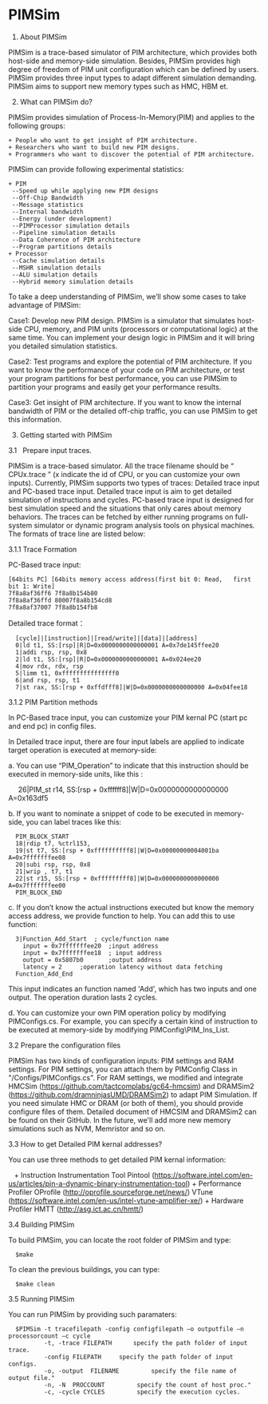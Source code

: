 # PIMSim

1.	About PIMSim

PIMSim is a trace-based simulator of PIM architecture, which provides both host-side and memory-side simulation. Besides, PIMSim provides high degree of freedom of PIM unit configuration which can be defined by users. PIMSim provides three input types to adapt different simulation demanding. PIMSim aims to support new memory types such as HMC, HBM et.

2.  What can PIMSim do?

PIMSim provides simulation of Process-In-Memory(PIM) and applies to the following groups:

    + People who want to get insight of PIM architecture.
    + Researchers who want to build new PIM designs.
    + Programmers who want to discover the potential of PIM architecture.

PIMSim can provide following experimental statistics:

    + PIM
     --Speed up while applying new PIM designs
     --Off-Chip Bandwidth
     --Message statistics
     --Internal bandwidth
     --Energy (under development)
     --PIMProcessor simulation details
     --Pipeline simulation details
     --Data Coherence of PIM architecture
     --Program partitions details
    + Processor
     --Cache simulation details
     --MSHR simulation details
     --ALU simulation details
     --Hybrid memory simulation details
            

To take a deep understanding of PIMSim, we’ll show some cases to take advantage of PIMSim:

Case1: Develop new PIM design. 
PIMSim is a simulator that simulates host-side CPU, memory, and PIM units (processors or computational logic) at the same time. You can implement your design logic in PIMSim and it will bring you detailed simulation statistics.

Case2: Test programs and explore the potential of PIM architecture.
If you want to know the performance of your code on PIM architecture, or test your program partitions for best performance, you can use PIMSim to partition your programs and easily get your performance results.

Case3: Get insight of PIM architecture.
If you want to know the internal bandwidth of PIM or the detailed off-chip traffic, you can use PIMSim to get this information.

3.  Getting started with PIMSim

3.1    Prepare input traces.

PIMSim is a trace-based simulator. All the trace filename should be “ CPUx.trace ” (x indicate the id of CPU, or you can customize your own inputs). Currently, PIMSim supports two types of traces: Detailed trace input and PC-based trace input. Detailed trace input is aim to get detailed simulation of instructions and cycles. PC-based trace input is designed for best simulation speed and the situations that only cares about memory behaviors. The traces can be fetched by either running programs on full-system simulator or dynamic program analysis tools on physical machines. The formats of trace line are listed below:

3.1.1 Trace Formation

PC-Based trace input:
    
    [64bits PC] [64bits memory access address(first bit 0: Read,   first bit 1: Write]
    7f8a8af36ff6 7f8a8b154b80
    7f8a8af36ffd 80007f8a8b154cd8
    7f8a8af37007 7f8a8b154fb8

Detailed trace format：

      [cycle]|[instruction]|[read/write]|[data]|[address]
      0|ld t1, SS:[rsp]|R|D=0x0000000000000001 A=0x7de145ffee20
      1|addi rsp, rsp, 0x8
      2|ld t1, SS:[rsp]|R|D=0x0000000000000001 A=0x024ee20
      4|mov rdx, rdx, rsp
      5|limm t1, 0xfffffffffffffff0
      6|and rsp, rsp, t1
      7|st rax, SS:[rsp + 0xffdfff8]|W|D=0x0000000000000000 A=0x04fee18


3.1.2 PIM Partition methods

In PC-Based trace input, you can customize your PIM kernal PC (start pc and end pc) in config files.

In Detailed trace input, there are four input labels are applied to indicate target operation is executed at memory-side:

a.    You can use “PIM_Operation” to indicate that this instruction should be executed in memory-side units, like this :

      26|PIM_st r14, SS:[rsp + 0xffffff8]|W|D=0x0000000000000000 A=0x163df5

b.    If you want to nominate a snippet of code to be executed in memory-side, you can label traces like this:

      PIM_BLOCK_START
      18|rdip t7, %ctrl153, 
      19|st t7, SS:[rsp + 0xffffffffff8]|W|D=0x00000000004001ba A=0x7fffffffee08
      20|subi rsp, rsp, 0x8
      21|wrip , t7, t1
      22|st r15, SS:[rsp + 0xfffffffff8]|W|D=0x0000000000000000 A=0x7fffffffee00
      PIM_BLOCK_END

c.    If you don’t know the actual instructions executed but know the memory access address, we provide function to help. You can add this to use function:

      3|Function_Add_Start  ; cycle/function name
        input = 0x7fffffffee20	;input address
        input = 0x7fffffffee18	; input address
        output = 0x5807b0		;output address
        latency = 2		;operation latency without data fetching 
      Function_Add_End                      
                       
This input indicates an function named 'Add', which has two inputs and one output. The operation duration lasts 2 cycles.

d.	You can customize your own PIM operation policy by modifying PIMConfigs.cs. For example, you can specify a certain kind of instruction to be executed at memory-side by modifying PIMConfig\PIM_Ins_List.


3.2   Prepare the configuration files

PIMSim has two kinds of configuration inputs: PIM settings and RAM settings. For PIM settings, you can attach them by PIMConfig Class in "/Configs/PIMConfigs.cs". For RAM settings, we modified and integrate HMCSim (https://github.com/tactcomplabs/gc64-hmcsim) and DRAMSim2 (https://github.com/dramninjasUMD/DRAMSim2) to adapt PIM Simulation. If you need simulate HMC or DRAM (or both of them), you should provide configure files of them. Detailed document of HMCSIM and DRAMSim2 can be found on their GitHub. In the future, we'll add more new memory simulations such as NVM, Memristor and so on.

3.3 How to get Detailed PIM kernal addresses?

You can use three methods to get detailed PIM kernal information:

    + Instruction Instrumentation Tool 
        Pintool (https://software.intel.com/en-us/articles/pin-a-dynamic-binary-instrumentation-tool) 
    + Performance Profiler
        OProfile (http://oprofile.sourceforge.net/news/) 
        VTune (https://software.intel.com/en-us/intel-vtune-amplifier-xe/)
    + Hardware Profiler
        HMTT (http://asg.ict.ac.cn/hmtt/)

3.4   Building PIMSim

To build PIMSim, you can locate the root folder of PIMSim and type:

      $make

To clean the previous buildings, you can type:

      $make clean


3.5   Running PIMSim

You can run PIMSim by providing such paramaters:

      $PIMSim -t tracefilepath -config configfilepath –o outputfile –n processorcount –c cycle
              -t, -trace FILEPATH      specify the path folder of input trace.            
              -config FILEPATH     specify the path folder of input configs.            
              -o, -output  FILENAME         specify the file name of output file."
              -n, -N  PROCCOUNT         specify the count of host proc."
              -c, -cycle CYCLES         specify the execution cycles.

